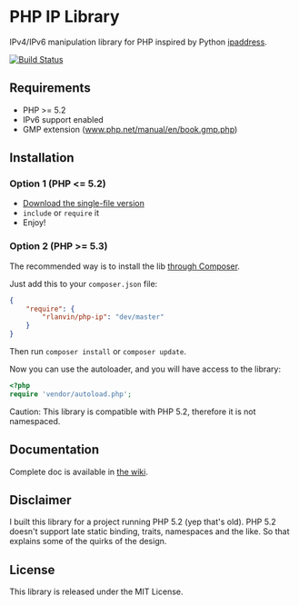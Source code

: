 # PHP IP Library

IPv4/IPv6 manipulation library for PHP inspired by Python [ipaddress](https://docs.python.org/dev/library/ipaddress.html).

[![Build Status](https://travis-ci.org/rlanvin/php-ip.svg?branch=master)](https://travis-ci.org/rlanvin/php-ip)

## Requirements

- PHP >= 5.2
- IPv6 support enabled
- GMP extension (www.php.net/manual/en/book.gmp.php)

## Installation

### Option 1 (PHP <= 5.2)

- [Download the single-file version](https://raw.githubusercontent.com/rlanvin/php-ip/master/ip.lib.php)
- `include` or `require` it
- Enjoy!

### Option 2 (PHP >= 5.3)

The recommended way is to install the lib [through Composer](http://getcomposer.org/).

Just add this to your `composer.json` file:

```JSON
{
    "require": {
        "rlanvin/php-ip": "dev/master"
    }
}
```

Then run `composer install` or `composer update`.

Now you can use the autoloader, and you will have access to the library:

```php
<?php
require 'vendor/autoload.php';
````

Caution: This library is compatible with PHP 5.2, therefore it is not namespaced.

## Documentation

Complete doc is available in [the wiki](https://github.com/rlanvin/php-ip/wiki).

## Disclaimer

I built this library for a project running PHP 5.2 (yep that's old). PHP 5.2 doesn't support late static binding, traits, namespaces and the like. So that explains some of the quirks of the design.

## License

This library is released under the MIT License.